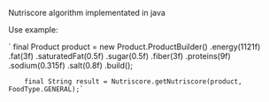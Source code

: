 Nutriscore algorithm implementated in java

Use example:

`		final Product product = new Product.ProductBuilder()
				.energy(1121f)
				.fat(3f)
				.saturatedFat(0.5f)
				.sugar(0.5f)
				.fiber(3f)
				.proteins(9f)
				.sodium(0.315f)
				.salt(0.8f)
				.build();
		
		final String result = Nutriscore.getNutriscore(product, FoodType.GENERAL);`